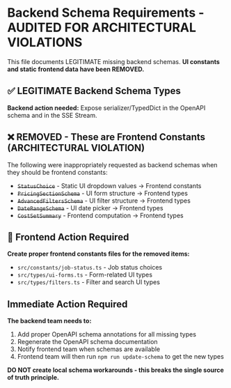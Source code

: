 # Backend Schema Requirements - AUDITED FOR ARCHITECTURAL VIOLATIONS

This file documents LEGITIMATE missing backend schemas. **UI constants and static frontend data have been REMOVED.**

## ✅ LEGITIMATE Backend Schema Types

**Backend action needed:** Expose serializer/TypedDict in the OpenAPI schema and in the SSE Stream.

## ❌ REMOVED - These are Frontend Constants (ARCHITECTURAL VIOLATION)

The following were inappropriately requested as backend schemas when they should be frontend constants:

- ~~`StatusChoice`~~ - Static UI dropdown values → Frontend constants
- ~~`PricingSectionSchema`~~ - UI form structure → Frontend types
- ~~`AdvancedFiltersSchema`~~ - UI filter structure → Frontend types
- ~~`DateRangeSchema`~~ - UI date picker → Frontend types
- ~~`CostSetSummary`~~ - Frontend computation → Frontend types

## 🔧 Frontend Action Required

**Create proper frontend constants files for the removed items:**

- `src/constants/job-status.ts` - Job status choices
- `src/types/ui-forms.ts` - Form-related UI types
- `src/types/filters.ts` - Filter and search UI types

## Immediate Action Required

**The backend team needs to:**

1. Add proper OpenAPI schema annotations for all missing types
2. Regenerate the OpenAPI schema documentation
3. Notify frontend team when schemas are available
4. Frontend team will then run `npm run update-schema` to get the new types

**DO NOT create local schema workarounds - this breaks the single source of truth principle.**
